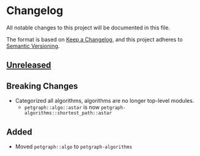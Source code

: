 # Changelog

All notable changes to this project will be documented in this file.

The format is based on [Keep a Changelog](https://keepachangelog.com/en/1.0.0/),
and this project adheres to [Semantic Versioning](https://semver.org/spec/v2.0.0.html).

## [Unreleased]

## Breaking Changes

- Categorized all algorithms, algorithms are no longer top-level modules.
  - `petgraph::algo::astar` is now `petgraph-algorithms::shortest_path::astar`

## Added

- Moved `petgraph::algo` to `petgraph-algorithms`

[unreleased]: https://github.com/olivierlacan/keep-a-changelog/compare/petgraph@v0.6.3...HEAD
